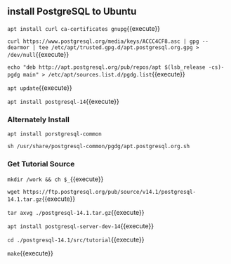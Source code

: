 ## install PostgreSQL to Ubuntu

`apt install curl ca-certificates gnupg`{{execute}}

`curl https://www.postgresql.org/media/keys/ACCC4CF8.asc | gpg --dearmor | tee /etc/apt/trusted.gpg.d/apt.postgresql.org.gpg > /dev/null`{{execute}}

`echo "deb http://apt.postgresql.org/pub/repos/apt $(lsb_release -cs)-pgdg main" > /etc/apt/sources.list.d/pgdg.list`{{execute}}

`apt update`{{execute}}

`apt install postgresql-14`{{execute}}

### Alternately Install

`apt install porstgresql-common`

`sh /usr/share/postgresql-common/pgdg/apt.postgresql.org.sh`

### Get Tutorial Source

`mkdir /work && ch $_`{{execute}}

`wget https://ftp.postgresql.org/pub/source/v14.1/postgresql-14.1.tar.gz`{{execute}}

`tar axvg ./postgresql-14.1.tar.gz`{{execute}}

`apt install postgresql-server-dev-14`{{execute}}

`cd ./postgresql-14.1/src/tutorial`{{execute}}

`make`{{execute}}

